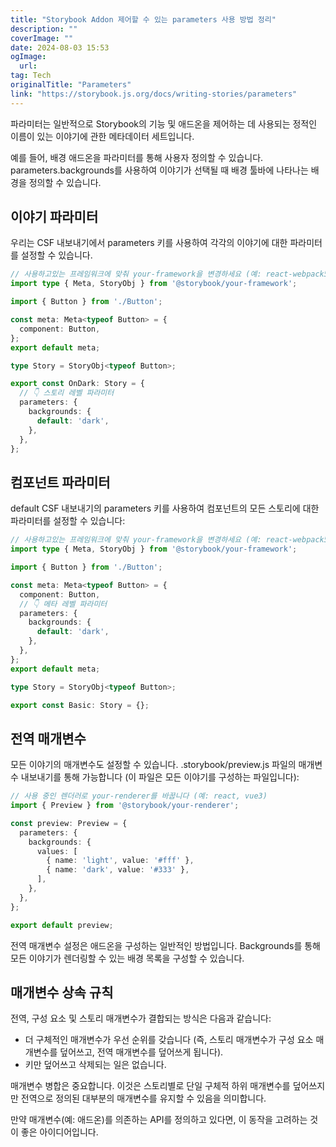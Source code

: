 ```yaml
---
title: "Storybook Addon 제어할 수 있는 parameters 사용 방법 정리"
description: ""
coverImage: ""
date: 2024-08-03 15:53
ogImage: 
  url: 
tag: Tech
originalTitle: "Parameters"
link: "https://storybook.js.org/docs/writing-stories/parameters"
---
```





파라미터는 일반적으로 Storybook의 기능 및 애드온을 제어하는 데 사용되는 정적인 이름이 있는 이야기에 관한 메타데이터 세트입니다.

예를 들어, 배경 애드온을 파라미터를 통해 사용자 정의할 수 있습니다. parameters.backgrounds를 사용하여 이야기가 선택될 때 배경 툴바에 나타나는 배경을 정의할 수 있습니다.

## 이야기 파라미터

우리는 CSF 내보내기에서 parameters 키를 사용하여 각각의 이야기에 대한 파라미터를 설정할 수 있습니다.



```typescript
// 사용하고있는 프레임워크에 맞춰 your-framework을 변경하세요 (예: react-webpack5, vue3-vite)
import type { Meta, StoryObj } from '@storybook/your-framework';

import { Button } from './Button';

const meta: Meta<typeof Button> = {
  component: Button,
};
export default meta;

type Story = StoryObj<typeof Button>;

export const OnDark: Story = {
  // 👇 스토리 레벨 파라미터
  parameters: {
    backgrounds: {
      default: 'dark',
    },
  },
};
```

## 컴포넌트 파라미터

default CSF 내보내기의 parameters 키를 사용하여 컴포넌트의 모든 스토리에 대한 파라미터를 설정할 수 있습니다:

```typescript
// 사용하고있는 프레임워크에 맞춰 your-framework을 변경하세요 (예: react-webpack5, vue3-vite)
import type { Meta, StoryObj } from '@storybook/your-framework';

import { Button } from './Button';

const meta: Meta<typeof Button> = {
  component: Button,
  // 👇 메타 레벨 파라미터
  parameters: {
    backgrounds: {
      default: 'dark',
    },
  },
};
export default meta;

type Story = StoryObj<typeof Button>;

export const Basic: Story = {};
```



## 전역 매개변수

모든 이야기의 매개변수도 설정할 수 있습니다. .storybook/preview.js 파일의 매개변수 내보내기를 통해 가능합니다 (이 파일은 모든 이야기를 구성하는 파일입니다):

```typescript
// 사용 중인 렌더러로 your-renderer를 바꿉니다 (예: react, vue3)
import { Preview } from '@storybook/your-renderer';

const preview: Preview = {
  parameters: {
    backgrounds: {
      values: [
        { name: 'light', value: '#fff' },
        { name: 'dark', value: '#333' },
      ],
    },
  },
};

export default preview;
```

전역 매개변수 설정은 애드온을 구성하는 일반적인 방법입니다. Backgrounds를 통해 모든 이야기가 렌더링할 수 있는 배경 목록을 구성할 수 있습니다.



## 매개변수 상속 규칙

전역, 구성 요소 및 스토리 매개변수가 결합되는 방식은 다음과 같습니다:

- 더 구체적인 매개변수가 우선 순위를 갖습니다 (즉, 스토리 매개변수가 구성 요소 매개변수를 덮어쓰고, 전역 매개변수를 덮어쓰게 됩니다).
- 키만 덮어쓰고 삭제되는 일은 없습니다.

매개변수 병합은 중요합니다. 이것은 스토리별로 단일 구체적 하위 매개변수를 덮어쓰지만 전역으로 정의된 대부분의 매개변수를 유지할 수 있음을 의미합니다.



만약 매개변수(예: 애드온)를 의존하는 API를 정의하고 있다면, 이 동작을 고려하는 것이 좋은 아이디어입니다.